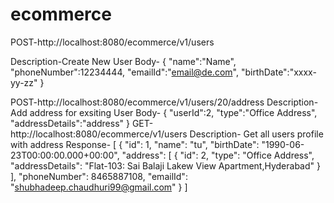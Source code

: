 # ecommerce
POST-http://localhost:8080/ecommerce/v1/users


Description-Create New User
Body-
{
    "name":"Name",
    "phoneNumber":12234444,
    "emailId":"email@de.com",
    "birthDate":"xxxx-yy-zz"
}

POST-http://localhost:8080/ecommerce/v1/users/20/address
Description-Add address for exsiting User
Body-
{
    "userId":2,
    "type":"Office Address",
    "addressDetails":"address"
}
GET-http://localhost:8080/ecommerce/v1/users
Description- Get all users profile with address
Response-
[
    {
        "id": 1,
        "name": "tu",
        "birthDate": "1990-06-23T00:00:00.000+00:00",
        "address": [
            {
                "id": 2,
                "type": "Office Address",
                "addressDetails": "Flat-103: Sai Balaji Lakew View Apartment,Hyderabad"
            }
        ],
        "phoneNumber": 8465887108,
        "emailId": "shubhadeep.chaudhuri99@gmail.com"
    }
]
